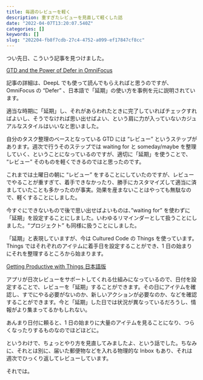 ```yaml
---
title: 毎週のレビューを軽く
description: 重すぎたレビューを見直して軽くした話
date: "2022-04-07T13:20:07.540Z"
categories: []
keywords: []
slug: "202204-fb8f7cdb-27c4-4752-a099-ef17847cf8cc"
---
```


つい先日、こういう記事を見つけました。

[GTD and the Power of Defer in OmniFocus](https://www.arkusinc.com/archive/2020/gtd-and-the-power-of-defer-in-omnifocus)

記事の詳細は、DeepL でも使って読んでもらえればと思うのですが、OmniFocus の “Defer” 、日本語で「延期」の使い方を事例を元に説明されています。

適当な時期に「延期」し、それがあらわれたときに完了していればチェックすればよいし、そうでなければ思い出せばよい、という肩に力が入っていないカジュアルなスタイルはいいなと思いました。

自分のタスク整理のベースとなっている GTD には “レビュー” というステップがあります。週次で行うそのステップでは waiting for と someday/maybe を整理していく、ということになっているのですが、適切に「延期」を使うことで、 “レビュー” そのものを軽くできるのではと思ったのです。

これまでは土曜日の朝に “レビュー” をすることにしていたのですが、レビューでやることが重すぎて、着手できなかったり、勝手にカスタマイズして適当に済ましていたことも多かったのが事実。効果を産まないことはやっても無駄なので、軽くすることにしました。

今すぐにできないもので後で思い出せばよいものは、”waiting for” を使わずに「延期」を設定することにしました。いわゆるリマインダーとして扱うことにしました。“プロジェクト” も同様に扱うことにしました。

「延期」と表現していますが、今は Cultured Code の Things を使っています。Things ではそれぞれのアイテムに着手日を設定することができ、1 日の始まりにそれを整理するところから始まります。

[Getting Productive with Things 日本語版 ](/posts/373dbb15-685e-4fad-a8dd-e8634e6f7b9a/)

アプリが日次レビューをサポートしてくれる仕組みになっているので、日付を設定することで、レビューを「延期」することができます。その日にアイテムを確認し、すでにやる必要がないのか、新しいアクションが必要なのか、などを確認することができます。今と「延期」した日では状況が異なっているだろうし、情報がより集まってるかもしれない。

あんまり日付に頼ると、1 日の始まりに大量のアイテムを見ることになり、つらくなったりするものなのでほどほどに。

というわけで、ちょっとやり方を見直してみましたよ、という話でした。ちなみに、それとは別に、届いた郵便物などを入れる物理的な Inbox もあり、それは週次でひっくり返してレビューしています。

それでは。
